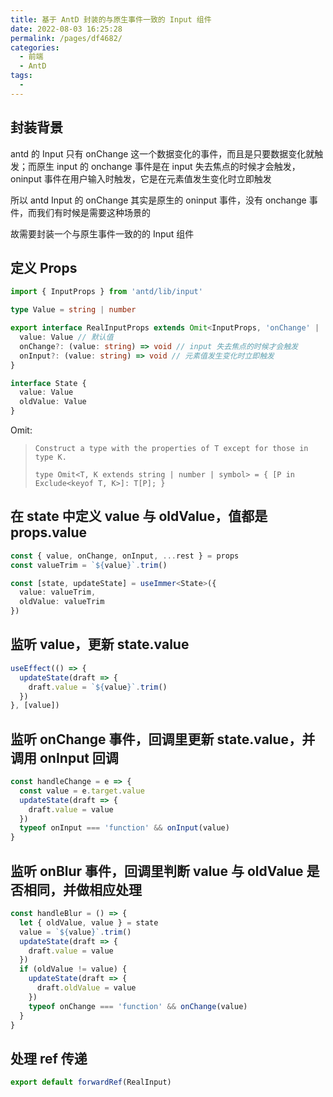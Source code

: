 ```yaml
---
title: 基于 AntD 封装的与原生事件一致的 Input 组件
date: 2022-08-03 16:25:28
permalink: /pages/df4682/
categories:
  - 前端
  - AntD
tags:
  -
---
```


## 封装背景

antd 的 Input 只有 onChange 这一个数据变化的事件，而且是只要数据变化就触发；而原生 input 的 onchange 事件是在 input 失去焦点的时候才会触发，oninput 事件在用户输入时触发，它是在元素值发生变化时立即触发

所以 antd Input 的 onChange 其实是原生的 oninput 事件，没有 onchange 事件，而我们有时候是需要这种场景的

故需要封装一个与原生事件一致的的 Input 组件

## 定义 Props

```ts
import { InputProps } from 'antd/lib/input'

type Value = string | number

export interface RealInputProps extends Omit<InputProps, 'onChange' | 'onInput' | 'value'> {
  value: Value // 默认值
  onChange?: (value: string) => void // input 失去焦点的时候才会触发
  onInput?: (value: string) => void // 元素值发生变化时立即触发
}

interface State {
  value: Value
  oldValue: Value
}
```

Omit:

> `Construct a type with the properties of T except for those in type K.`
>
> `type Omit<T, K extends string | number | symbol> = { [P in Exclude<keyof T, K>]: T[P]; }`

## 在 state 中定义 value 与 oldValue，值都是 props.value

```ts
const { value, onChange, onInput, ...rest } = props
const valueTrim = `${value}`.trim()

const [state, updateState] = useImmer<State>({
  value: valueTrim,
  oldValue: valueTrim
})
```

## 监听 value，更新 state.value

```ts
useEffect(() => {
  updateState(draft => {
    draft.value = `${value}`.trim()
  })
}, [value])
```

## 监听 onChange 事件，回调里更新 state.value，并调用 onInput 回调

```ts
const handleChange = e => {
  const value = e.target.value
  updateState(draft => {
    draft.value = value
  })
  typeof onInput === 'function' && onInput(value)
}
```

## 监听 onBlur 事件，回调里判断 value 与 oldValue 是否相同，并做相应处理

```ts
const handleBlur = () => {
  let { oldValue, value } = state
  value = `${value}`.trim()
  updateState(draft => {
    draft.value = value
  })
  if (oldValue != value) {
    updateState(draft => {
      draft.oldValue = value
    })
    typeof onChange === 'function' && onChange(value)
  }
}
```

## 处理 ref 传递

```ts
export default forwardRef(RealInput)
```
